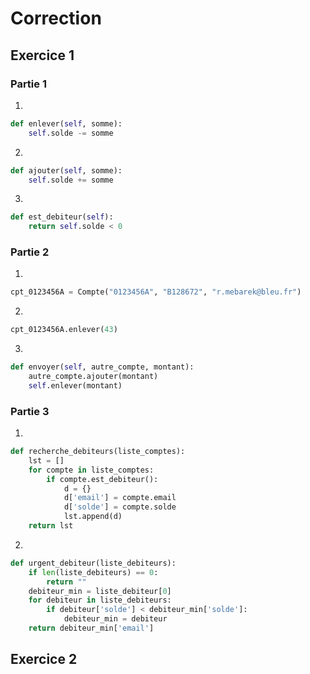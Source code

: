 # Correction
## Exercice 1
### Partie 1
1. 
```python
def enlever(self, somme):
    self.solde -= somme
```
2. 
```python
def ajouter(self, somme):
    self.solde += somme
``` 
3. 
```python
def est_debiteur(self):
    return self.solde < 0
```

### Partie 2
1. 
```python
cpt_0123456A = Compte("0123456A", "B128672", "r.mebarek@bleu.fr")
```
2. 
```python
cpt_0123456A.enlever(43)
```
3. 
```python
def envoyer(self, autre_compte, montant):
    autre_compte.ajouter(montant)
    self.enlever(montant)
```

### Partie 3
1. 
```python
def recherche_debiteurs(liste_comptes):
    lst = []
    for compte in liste_comptes:
        if compte.est_debiteur():
            d = {}
            d['email'] = compte.email
            d['solde'] = compte.solde
            lst.append(d)
    return lst
```

2. 
```python
def urgent_debiteur(liste_debiteurs):
    if len(liste_debiteurs) == 0:
        return ""
    debiteur_min = liste_debiteur[0]
    for debiteur in liste_debiteurs:
        if debiteur['solde'] < debiteur_min['solde']:
            debiteur_min = debiteur
    return debiteur_min['email']
```

## Exercice 2
